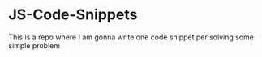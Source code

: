 # JS-Code-Snippets
This is a repo where I am gonna write one code snippet per solving some simple problem
